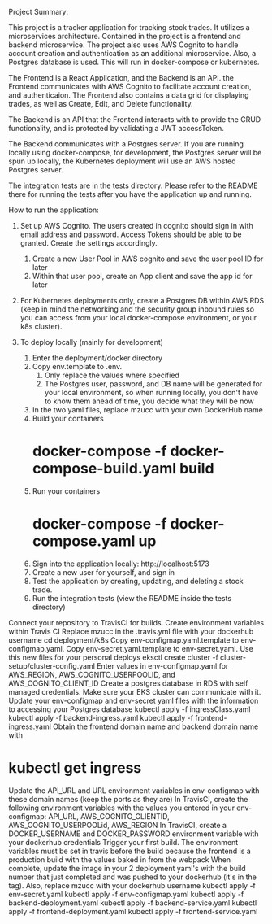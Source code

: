 Project Summary:

This project is a tracker application for tracking stock trades. It utilizes
a microservices architecture.  Contained in the project is a frontend and backend
microservice. The project also uses AWS Cognito to handle account creation and authentication
as an additional microservice. Also, a Postgres database is used. This will run in docker-compose
or kubernetes.

The Frontend is a React Application, and the Backend is an API. the Frontend communicates with
AWS Cognito to facilitate account creation, and authenticaion. The Frontend also contains
a data grid for displaying trades, as well as Create, Edit, and Delete functionality.

The Backend is an API that the Frontend interacts with to provide the CRUD functionality, and is
protected by validating a JWT accessToken.

The Backend communicates with a Postgres server. If you are running locally using docker-compose, 
for development, the Postgres server will be spun up locally, the Kubernetes deployment will use
an AWS hosted Postgres server.

The integration tests are in the tests directory. Please refer to the README there for running the tests
after you have the application up and running.

How to run the application:

1. Set up AWS Cognito. The users created in cognito should sign in with email address and password. Access Tokens should be able to be granted.
   Create the settings accordingly.
    1. Create a new User Pool in AWS cognito and save the user pool ID for later
    2. Within that user pool, create an App client and save the app id for later

2. For Kubernetes deployments only, create a Postgres DB within AWS RDS (keep in mind the networking and the security group inbound rules so you 
   can access from your local docker-compose environment, or your k8s cluster).

3. To deploy locally (mainly for development)
    1. Enter the deployment/docker directory
    2. Copy env.template to .env.
        1. Only replace the values where specified
        2. The Postgres user, password, and DB name will be generated
           for your local environment, so when running locally, you don't
           have to know them ahead of time, you decide what they will be now
    3. In the two yaml files, replace mzucc with your own DockerHub name
    4. Build your containers
       # docker-compose -f docker-compose-build.yaml build
    5. Run your containers
       # docker-compose -f docker-compose.yaml up
    6. Sign into the application locally:
       http://localhost:5173
    7. Create a new user for yourself, and sign in
    8. Test the application by creating, updating, and deleting a stock trade.
    9. Run the integration tests (view the README inside the tests directory)

Connect your repository to TravisCI for builds. Create environment variables within Travis CI
Replace mzucc in the .travis.yml file with your dockerhub username
cd deployment/k8s
Copy env-configmap.yaml.template to env-configmap.yaml. Copy env-secret.yaml.template to env-secret.yaml.  Use this new files for your personal deploys
eksctl create cluster -f cluster-setup/cluster-config.yaml
Enter values in env-configmap.yaml for AWS_REGION, AWS_COGNITO_USERPOOLID, and AWS_COGNITO_CLIENT_ID
Create a postgres database in RDS with self managed credentials. Make sure your EKS cluster can communicate with it. Update your env-configmap and env-secret yaml files with the information to accessing your Postgres database
kubectl apply -f ingressClass.yaml
kubectl apply -f backend-ingress.yaml
kubectl apply -f frontend-ingress.yaml
Obtain the frontend domain name and backend domain name with
# kubectl get ingress
Update the API_URL and URL environment variables in env-configmap with these domain names (keep the ports as they are)
In TravisCI, create the following environment variables with the values you entered in your env-configmap: API_URL, AWS_COGNITO_CLIENTID, AWS_COGNITO_USERPOOLid, AWS_REGION
In TravisCI, create a DOCKER_USERNAME and DOCKER_PASSWORD environment variable with your dockerhub credentials
Trigger your first build. The environment variables must be set in travis before the build because the frontend is a production build with the values baked in from the webpack
When complete, update the image in your 2 deployment yaml's with the build number that just completed and was pushed to your dockerhub (it's in the tag). Also, replace mzucc with your dockerhub username
kubectl apply -f env-secret.yaml
kubectl apply -f env-configmap.yaml
kubectl apply -f backend-deployment.yaml
kubectl apply -f backend-service.yaml
kubectl apply -f frontend-deployment.yaml
kubectl apply -f frontend-service.yaml
